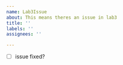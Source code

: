 ```yaml
---
name: Lab3Issue
about: This means theres an issue in lab3
title: ''
labels: ''
assignees: ''

---
```


- [ ] issue fixed?

